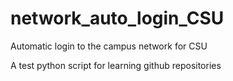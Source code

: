 # network_auto_login_CSU

Automatic login to the campus network for CSU

A test python script for learning github repositories
